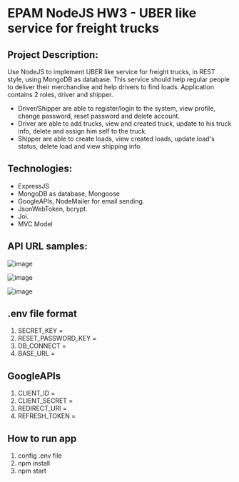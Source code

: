 # EPAM NodeJS HW3 - UBER like service for freight trucks

## Project Description: 
Use NodeJS to implement UBER like service for freight trucks, in REST style, using MongoDB as database. This service should help regular people to deliver their merchandise and help drivers to find loads. Application contains 2 roles, driver and shipper.
+ Driver/Shipper are able to register/login to the system, view profile, change password, reset password and delete account.
+ Driver are able to add trucks, view and created truck, update to his truck info, delete and assign him self to the truck.
+ Shipper are able to create loads, view created loads, update load's status, delete load and view shipping info.

## Technologies:
+ ExpressJS
+ MongoDB as database, Mongoose
+ GoogleAPIs, NodeMailer for email sending.
+ JsonWebToken, bcrypt.
+ Joi.
+ MVC Model

## API URL samples:


![image](https://github.com/Huynh-Vy/EPAM-NodeJS/assets/87691625/6247dffd-c1db-419c-81e0-2bb15a641c6e)


![image](https://github.com/Huynh-Vy/EPAM-NodeJS/assets/87691625/d8e27e2d-53a7-4edb-a9fc-ba65b66d102a)


![image](https://github.com/Huynh-Vy/EPAM-NodeJS/assets/87691625/dd8d7bd1-e2a8-4cf5-888b-e047057de5e8)


## .env file format
1. SECRET_KEY = 
2. RESET_PASSWORD_KEY = 
3. DB_CONNECT = 
4. BASE_URL = 

## GoogleAPIs
1. CLIENT_ID = 
2. CLIENT_SECRET = 
3. REDIRECT_URI = 
4. REFRESH_TOKEN = 

## How to run app
1. config .env file
2. npm install
3. npm start
